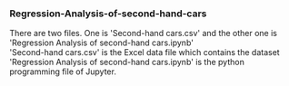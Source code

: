 ### Regression-Analysis-of-second-hand-cars
There are two files. One is 'Second-hand cars.csv' and the other one is 'Regression Analysis of second-hand cars.ipynb'<br>
'Second-hand cars.csv' is the Excel data file which contains the dataset<br>
'Regression Analysis of second-hand cars.ipynb' is the python programming file of Jupyter.
